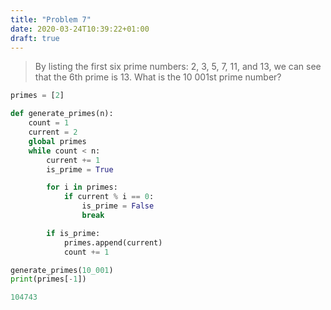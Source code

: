 ```yaml
---
title: "Problem 7"
date: 2020-03-24T10:39:22+01:00
draft: true
---
```


> By listing the first six prime numbers: 2, 3, 5, 7, 11, and 13, we can see that the 6th prime is 13.
> What is the 10 001st prime number?

```python
primes = [2]

def generate_primes(n):
    count = 1
    current = 2
    global primes
    while count < n:
        current += 1
        is_prime = True

        for i in primes:
            if current % i == 0:
                is_prime = False
                break

        if is_prime:
            primes.append(current)
            count += 1

generate_primes(10_001)
print(primes[-1])

104743
```
